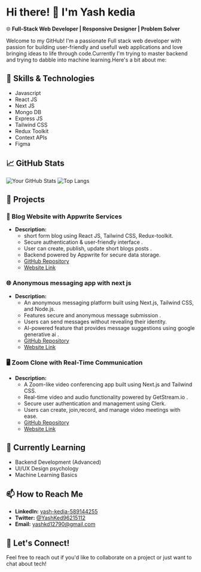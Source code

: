# Hi there! 👋 I'm Yash kedia

🌐 **Full-Stack Web Developer | Responsive Designer | Problem Solver**

Welcome to my GitHub! I'm a passionate Full stack web developer with passion for building user-friendly and usefull web applications and love bringing ideas to life through code.Currently I'm trying to master backend and trying to dabble into machine learning.Here's a bit about me:

## 🚀 Skills & Technologies

- Javascript
- React JS
- Next JS
- Mongo DB
- Express JS
- Tailwind CSS
- Redux Toolkit
- Context APIs
- Figma

  
## 📈 GitHub Stats

![Your GitHub Stats](https://github-readme-stats.vercel.app/api?username=spiderkd&show_icons=true&theme=radical)
![Top Langs](https://github-readme-stats.vercel.app/api/top-langs/?username=spiderkd&layout=compact&theme=radical)

## 💼 Projects
### 📝 Blog Website with Appwrite Services
- **Description:**
  - short form blog using React JS, Tailwind CSS, Redux-toolkit.
  - Secure authentication & user-friendly interface .
  - User can create, publish, update short blogs posts .
  - Backend powered by Appwrite for secure data storage.
  - [GitHub Repository](https://github.com/spiderkd/Appwriteblog)
  - [Website Link](https://appwriteblog-psi.vercel.app/)

### 🌐 Anonymous messaging app with next js
- **Description:**
  - An anonymous messaging platform built using Next.js, Tailwind CSS, and Node.js.
  - Features secure and anonymous message submission .
  - Users can send messages without revealing their identity.
  - AI-powered feature that provides message suggestions using google generative ai .
  - [GitHub Repository](https://github.com/spiderkd/No_hard_felling_feedback)
  - [Website Link](https://www.nohardfellingfeedback.xyz/)

### 🖥️ Zoom Clone with Real-Time Communication
- **Description:**
  - A Zoom-like video conferencing app built using Next.js and Tailwind CSS.
  - Real-time video and audio functionality powered by GetStream.io .
  - Secure user authentication and management using Clerk.
  - Users can create, join,record, and manage video meetings with ease.
  - [GitHub Repository](https://github.com/spiderkd/video_conference_app)
  - [Website Link](https://video-conference-zoom-clone.vercel.app/sign-in?redirect_url=https%3A%2F%2Fvideo-conference-zoom-clone.vercel.app%2F)

## 🌱 Currently Learning
- Backend Development (Advanced)
- UI/UX Design psychology
- Machine Learning Basics

## 📫 How to Reach Me

- **LinkedIn:** [yash-kedia-589144255](https://www.linkedin.com/in/yash-kedia-589144255)
- **Twitter:** [@YashKed96215112](https://twitter.com/YashKed96215112)
- **Email:** yashkd12790@gmail.com

 ## 🤝 Let's Connect!

Feel free to reach out if you'd like to collaborate on a project or just want to chat about tech!
